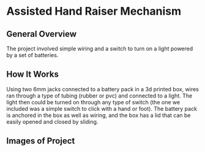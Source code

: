 # Assisted Hand Raiser Mechanism
## General Overview
The project involved simple wiring and a switch to turn on a light powered by a set of batteries.
## How It Works
Using two 6mm jacks connected to a battery pack in a 3d printed box, wires ran through a type of tubing (rubber or pvc) and connected to a light. The light then could be turned on through any type of switch (the one we included was a simple switch to click with a hand or foot).
The battery pack is anchored in the box as well as wiring, and the box has a lid that can be easily opened and closed by sliding.
## Images of Project

